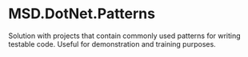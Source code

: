 MSD.DotNet.Patterns
====================

Solution with projects that contain commonly used patterns for writing testable code. Useful for demonstration and training purposes.

